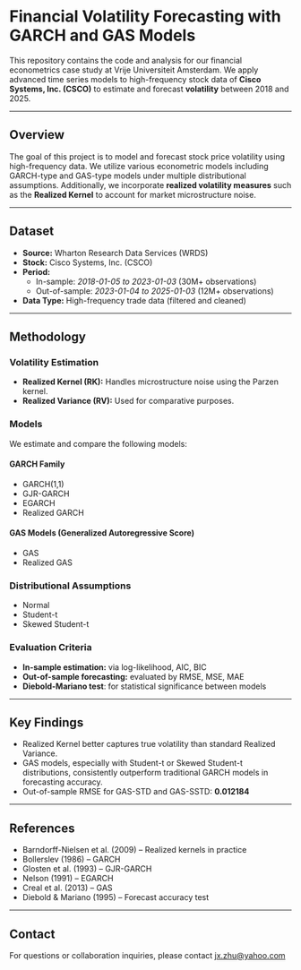 
# Financial Volatility Forecasting with GARCH and GAS Models

This repository contains the code and analysis for our financial econometrics case study at Vrije Universiteit Amsterdam. We apply advanced time series models to high-frequency stock data of **Cisco Systems, Inc. (CSCO)** to estimate and forecast **volatility** between 2018 and 2025.  

---

## Overview

The goal of this project is to model and forecast stock price volatility using high-frequency data. We utilize various econometric models including GARCH-type and GAS-type models under multiple distributional assumptions. Additionally, we incorporate **realized volatility measures** such as the **Realized Kernel** to account for market microstructure noise.

---

## Dataset

- **Source:** Wharton Research Data Services (WRDS)
- **Stock:** Cisco Systems, Inc. (CSCO)
- **Period:**  
  - In-sample: *2018-01-05 to 2023-01-03* (30M+ observations)  
  - Out-of-sample: *2023-01-04 to 2025-01-03* (12M+ observations)
- **Data Type:** High-frequency trade data (filtered and cleaned)

---

## Methodology

### Volatility Estimation

- **Realized Kernel (RK):** Handles microstructure noise using the Parzen kernel.
- **Realized Variance (RV):** Used for comparative purposes.

### Models

We estimate and compare the following models:

#### GARCH Family
- GARCH(1,1)
- GJR-GARCH
- EGARCH
- Realized GARCH

#### GAS Models (Generalized Autoregressive Score)
- GAS
- Realized GAS

### Distributional Assumptions

- Normal
- Student-t
- Skewed Student-t

### Evaluation Criteria

- **In-sample estimation:** via log-likelihood, AIC, BIC
- **Out-of-sample forecasting:** evaluated by RMSE, MSE, MAE
- **Diebold-Mariano test**: for statistical significance between models

---

## Key Findings

- Realized Kernel better captures true volatility than standard Realized Variance.
- GAS models, especially with Student-t or Skewed Student-t distributions, consistently outperform traditional GARCH models in forecasting accuracy.
- Out-of-sample RMSE for GAS-STD and GAS-SSTD: **0.012184**

---

## References

- Barndorff-Nielsen et al. (2009) – Realized kernels in practice  
- Bollerslev (1986) – GARCH  
- Glosten et al. (1993) – GJR-GARCH  
- Nelson (1991) – EGARCH  
- Creal et al. (2013) – GAS  
- Diebold & Mariano (1995) – Forecast accuracy test

---

## Contact

For questions or collaboration inquiries, please contact jx.zhu@yahoo.com


